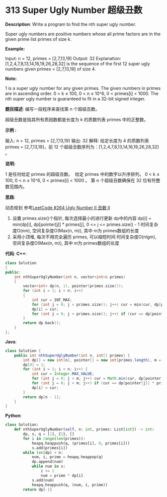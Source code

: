 # 313 Super Ugly Number 超级丑数

__Description__:
Write a program to find the nth super ugly number.

Super ugly numbers are positive numbers whose all prime factors are in the given prime list primes of size k.

__Example:__

Input: n = 12, primes = [2,7,13,19]
Output: 32
Explanation: [1,2,4,7,8,13,14,16,19,26,28,32] is the sequence of the first 12
             super ugly numbers given primes = [2,7,13,19] of size 4.

__Note:__

1 is a super ugly number for any given primes.
The given numbers in primes are in ascending order.
0 < k ≤ 100, 0 < n ≤ 10^6, 0 < primes[i] < 1000.
The nth super ugly number is guaranteed to fit in a 32-bit signed integer.

__题目描述__:
编写一段程序来查找第 n 个超级丑数。

超级丑数是指其所有质因数都是长度为 k 的质数列表 primes 中的正整数。

__示例 :__

输入: n = 12, primes = [2,7,13,19]
输出: 32
解释: 给定长度为 4 的质数列表 primes = [2,7,13,19]，前 12 个超级丑数序列为：[1,2,4,7,8,13,14,16,19,26,28,32] 。

__说明:__

1 是任何给定 primes 的超级丑数。
 给定 primes 中的数字以升序排列。
0 < k ≤ 100, 0 < n ≤ 10^6, 0 < primes[i] < 1000 。
第 n 个超级丑数确保在 32 位有符整数范围内。

__思路__:

动态规划
参考[LeetCode #264 Ugly Number II 丑数 II](https://www.jianshu.com/p/f6f1f3879733)

1. 设置 primes.size()个指针, 每次选择最小的进行更新 dp中的内容
dp[i] = min(dp[i], dp[pointer[j]] * primes[j], 0 <= j <= primes.size() - 1
时间复杂度O(nm), 空间复杂度O(Max(n, m)), 其中 m为 primes数组的长度
2. 采用小顶堆, 每次不用完全遍历 primes, 可以缩短时间
时间复杂度O(nlgm), 空间复杂度O(Max(n, m)), 其中 m为 primes数组的长度

__代码__:
__C++__:

```C++
class Solution 
{
public:
    int nthSuperUglyNumber(int n, vector<int>& primes) 
    {
        vector<int> dp(n, 1), pointer(primes.size());
        for (int i = 1; i < n; i++)
        {
            int cur = INT_MAX;
            for (int j = 0; j < primes.size(); j++) cur = min(cur, dp[pointer[j]] * primes[j]);
            dp[i] = cur;
            for (int j = 0; j < primes.size(); j++) if (cur == dp[pointer[j]] * primes[j]) ++pointer[j];
        }
        return dp.back();
    }
};
```

__Java__:

```Java
class Solution {
    public int nthSuperUglyNumber(int n, int[] primes) {
        int dp[] = new int[n], pointer[] = new int[primes.length], m = primes.length;
        dp[0] = 1;
        for (int i = 1; i < n; i++) {
            int cur = Integer.MAX_VALUE;
            for (int j = 0; j < m; j++) cur = Math.min(cur, dp[pointer[j]] * primes[j]);
            for (int j = 0; j < m; j++) if (cur == dp[pointer[j]] * primes[j]) ++pointer[j];
            dp[i] = cur;
        }
        return dp[n - 1];
    }
}
```

__Python__:

```Python
class Solution:
    def nthSuperUglyNumber(self, n: int, primes: List[int]) -> int:
        dp, s, q = [1], {1}, []
        for i in range(len(primes)):
            heapq.heappush(q, (primes[i], 0, primes[i]))
            s.add(primes[i])
        while len(dp) < n:
            num, i, prime = heapq.heappop(q)
            dp.append(num)
            while num in s:
                i += 1
                num = prime * dp[i]
            s.add(num)
            heapq.heappush(q, (num, i, prime))
        return dp[-1]
```
